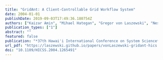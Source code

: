 ```yaml
---
title: "GridAnt: A Client-Controllable Grid Workflow System"
date: 2004-01-01
publishDate: 2019-09-03T17:49:36.180754Z
authors: ["Kaizar Amin", "Mihael Hategan", "Gregor von Laszewski", "Nestor J. Zaluzec", "Shawn Hampton", "Albert Rossi"]
publication_types: ["1"]
abstract: ""
featured: false
publication: "*37th Hawai'i International Conference on System Science*"
url_pdf: "https://laszewski.github.io/papers/vonLaszewski-gridant-hics.pdf"
doi: "10.1109/HICSS.2004.1265491"
---
```


